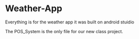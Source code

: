 # Weather-App
Everything is for the weather app
it was built on android stuidio


The POS_System is the only file for our new class project.
